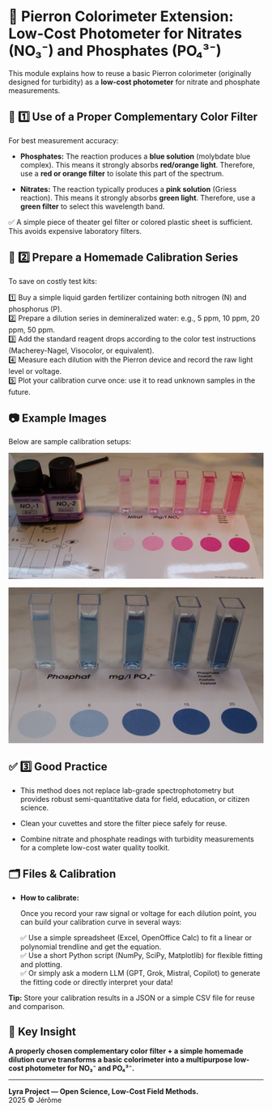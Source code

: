 # 📏 Pierron Colorimeter Extension: Low-Cost Photometer for Nitrates (NO₃⁻) and Phosphates (PO₄³⁻)

This module explains how to reuse a basic Pierron colorimeter (originally designed for turbidity) as a **low-cost photometer** for nitrate and phosphate measurements.

## 🎨 1️⃣ Use of a Proper Complementary Color Filter

For best measurement accuracy:

- **Phosphates:** The reaction produces a **blue solution** (molybdate blue complex). This means it strongly absorbs **red/orange light**. Therefore, use a **red or orange filter** to isolate this part of the spectrum.
  
- **Nitrates:** The reaction typically produces a **pink solution** (Griess reaction). This means it strongly absorbs **green light**. Therefore, use a **green filter** to select this wavelength band.
  
✅ A simple piece of theater gel filter or colored plastic sheet is sufficient. This avoids expensive laboratory filters.

## 🧪 2️⃣ Prepare a Homemade Calibration Series

To save on costly test kits:

1️⃣ Buy a simple liquid garden fertilizer containing both nitrogen (N) and phosphorus (P).  
2️⃣ Prepare a dilution series in demineralized water: e.g., 5 ppm, 10 ppm, 20 ppm, 50 ppm.  
3️⃣ Add the standard reagent drops according to the color test instructions (Macherey-Nagel, Visocolor, or equivalent).  
4️⃣ Measure each dilution with the Pierron device and record the raw light level or voltage.  
5️⃣ Plot your calibration curve once: use it to read unknown samples in the future.

## 📷 Example Images

Below are sample calibration setups:

![Nitrates Photometry](./nitrates_photometry.JPG)

![Phosphates Photometry](./phosphates_photometry.JPG)


## ✅ 3️⃣ Good Practice

- This method does not replace lab-grade spectrophotometry but provides robust semi-quantitative data for field, education, or citizen science.

- Clean your cuvettes and store the filter piece safely for reuse.

- Combine nitrate and phosphate readings with turbidity measurements for a complete low-cost water quality toolkit.

## 🗂️ Files & Calibration

- **How to calibrate:**
  
  Once you record your raw signal or voltage for each dilution point, you can build your calibration curve in several ways:
  
  ✅ Use a simple spreadsheet (Excel, OpenOffice Calc) to fit a linear or polynomial trendline and get the equation.  
  ✅ Use a short Python script (NumPy, SciPy, Matplotlib) for flexible fitting and plotting.  
  ✅ Or simply ask a modern LLM (GPT, Grok, Mistral, Copilot) to generate the fitting code or directly interpret your data!

**Tip:** Store your calibration results in a JSON or a simple CSV file for reuse and comparison.


## 🔑 Key Insight

**A properly chosen complementary color filter + a simple homemade dilution curve transforms a basic colorimeter into a multipurpose low-cost photometer for NO₃⁻ and PO₄³⁻.**

---

**Lyra Project — Open Science, Low-Cost Field Methods.**  
2025 © Jérôme
